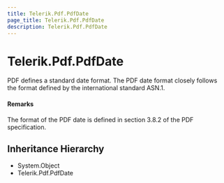 ```yaml
---
title: Telerik.Pdf.PdfDate
page_title: Telerik.Pdf.PdfDate
description: Telerik.Pdf.PdfDate
---
```


# Telerik.Pdf.PdfDate

PDF defines a standard date format. The PDF date format closely
                follows the format defined by the international standard ASN.1.

#### Remarks
The format of the PDF date is defined in section 3.8.2 of the
                PDF specification.

## Inheritance Hierarchy

* System.Object
* Telerik.Pdf.PdfDate

